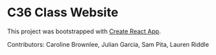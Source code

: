 # C36 Class Website

This project was bootstrapped with [Create React App](https://github.com/facebook/create-react-app).

Contributors:
Caroline Brownlee, Julian Garcia, Sam Pita, Lauren Riddle